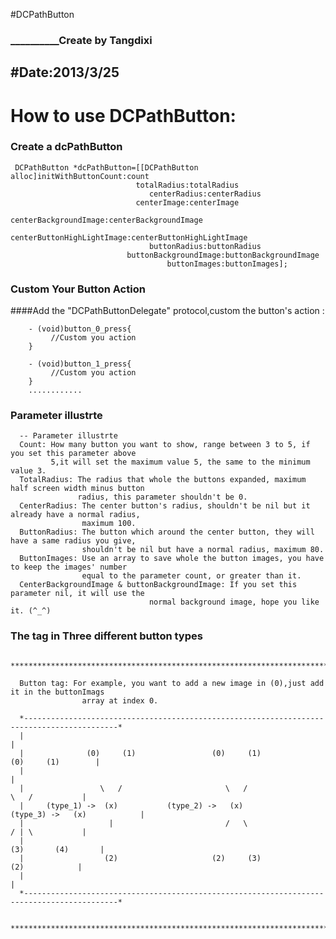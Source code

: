 #DCPathButton  
### __________Create by Tangdixi
#Date:2013/3/25
---------------------

How to use DCPathButton:
=================================================
### Create a dcPathButton

     DCPathButton *dcPathButton=[[DCPathButton alloc]initWithButtonCount:count 
								totalRadius:totalRadius 
							       centerRadius:centerRadius 
								centerImage:centerImage
					              centerBackgroundImage:centerBackgroundImage 
						 centerButtonHighLightImage:centerButtonHighLightImage 
						 	       buttonRadius:buttonRadius 
						      buttonBackgroundImage:buttonBackgroundImage 
						               buttonImages:buttonImages];	
### Custom Your Button Action

####Add the "DCPathButtonDelegate" protocol,custom the button's action :
 		
		- (void)button_0_press{
 		     //Custom you action
		}

		- (void)button_1_press{
 		     //Custom you action
		}
		............


### Parameter illustrte

	  -- Parameter illustrte
	  Count: How many button you want to show, range between 3 to 5, if you set this parameter above 
	         5,it will set the maximum value 5, the same to the minimum value 3.
	  TotalRadius: The radius that whole the buttons expanded, maximum half screen width minus button
	               radius, this parameter shouldn't be 0.
	  CenterRadius: The center button's radius, shouldn't be nil but it already have a normal radius,
	                maximum 100.
	  ButtonRadius: The button which around the center button, they will have a same radius you give,
	                shouldn't be nil but have a normal radius, maximum 80.
	  ButtonImages: Use an array to save whole the button images, you have to keep the images' number
	                equal to the parameter count, or greater than it.
	  CenterBackgroundImage & buttonBackgroundImage: If you set this parameter nil, it will use the 
	    						   normal background image, hope you like it. (^_^)
	
	
### The tag in Three different button types

	  ***********************************************************************************************
	
	  Button tag: For example, you want to add a new image in (0),just add it in the buttonImags
	                array at index 0.
	
	  *-------------------------------------------------------------------------------------------*
	  |                                                                                           |
	  |              (0)     (1)                 (0)     (1)                   (0)     (1)        |
	  |                                                                                           |
	  |                 \   /                       \   /                         \   /           |
	  |     (type_1) ->  (x)           (type_2) ->   (x)             (type_3) ->   (x)            |
	  |                   |                         /   \                         / | \           |
	  |                                                                       (3)       (4)       |
	  |                  (2)                     (2)     (3)                       (2)            |
	  |                                                                                           |
	  *-------------------------------------------------------------------------------------------*
	
	  ***********************************************************************************************

